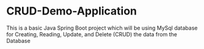 # CRUD-Demo-Application
This is a basic Java Spring Boot project which will be using MySql database for Creating, Reading, Update, and Delete (CRUD) the data from the Database
